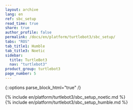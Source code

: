 ```yaml
---
layout: archive
lang: en
ref: sbc_setup
read_time: true
share: true
author_profile: false
permalink: /docs/en/platform/turtlebot3/sbc_setup/
tabs: "ROS"
tab_title1: Humble
tab_title3: Noetic
sidebar:
  title: TurtleBot3
  nav: "turtlebot3"
product_group: turtlebot3
page_number: 5
---
```


<style>body {counter-reset: h1 3 !important;}</style>
<div style="counter-reset: h2 1"></div>

{::options parse_block_html="true" /}
  
<!--[dummy Header 1]>
  <h1 id="dummy">Quick Start Guide</h1>
  <h2 id="dummy">SBC Setup</h2>
  <p class="dummy_content">SBC is your Remote PC</p>
<![end dummy Header 1]-->

<section data-id="{{ page.tab_title3 }}" class="tab_contents">
{% include en/platform/turtlebot3/sbc_setup_noetic.md %}
</section>

<section data-id="{{ page.tab_title1 }}" class="tab_contents">
{% include en/platform/turtlebot3/sbc_setup_humble.md %}
</section>
